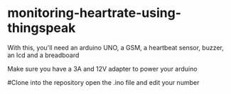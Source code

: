# monitoring-heartrate-using-thingspeak

With this, you'll need an arduino UNO, a GSM, a heartbeat sensor, buzzer, an lcd and a breadboard

Make sure you have a 3A and 12V adapter to power your arduino

#Clone into the repository
open the .ino file and edit your number
